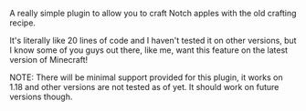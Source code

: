 A really simple plugin to allow you to craft Notch apples with the old crafting recipe.

It's literally like 20 lines of code and I haven't tested it on other versions, but I know some of you guys out there, like me, want this feature on the latest version of Minecraft!


NOTE: There will be minimal support provided for this plugin, it works on 1.18 and other versions are not tested as of yet. It should work on future versions though.
